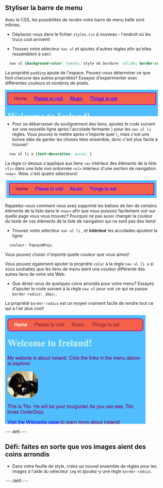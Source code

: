## Styliser la barre de menu

Avec le CSS, les possibilités de rendre votre barre de menu belle sont infinies.

- Déplacez-vous dans le fichier `styles.css` à nouveau - l'endroit où les trucs cool arrivent!

- Trouvez votre sélecteur `nav ul` et ajoutez d'autres règles afin qu'elles ressemblent à ceci:

```css
  nav ul {background-color: tomate; style de bordure: solide; border-color: MediumVioletRed; border-width: 2px; rembourrage: 10px; }
```

La propriété `padding` ajoute de l'espace. Pouvez-vous déterminer ce que font chacune des autres propriétés? Essayez d'expérimenter avec différentes couleurs et nombres de pixels.

![Barre de menu avec bordures et remplissage ajoutés](images/egMenuBarMoreStyle.png)

- Pour se débarrasser du soulignement des liens, ajoutez le code suivant sur une nouvelle ligne après l'accolade fermante `}` pour les `nav ul li` règles. Vous pouvez le mettre après n'importe quel `}`, mais c'est une bonne idée de garder les choses liées ensemble, donc c'est plus facile à trouver!

```css
  nav ul li a {text-decoration: aucun; }
```

La règle ci-dessus s'applique aux liens `<a>` intérieur des éléments de la liste `<li>` dans une liste non ordonnée `<ul>` intérieur d'une section de navigation `<nav>`. Wow, c'est quatre sélecteurs!

![Barre de menu avec soulignement de lien supprimé](images/egMenuBarNoUnderline.png)

Rappelez-vous comment vous avez supprimé les balises de lien de certains éléments de la liste dans le `<nav>` afin que vous puissiez facilement voir sur quelle page vous vous trouvez? Pourquoi ne pas aussi changer la couleur du texte de ces éléments de la liste de navigation qui ne sont pas des liens!

- Trouvez votre sélecteur `nav ul li` , et **intérieur** les accolades ajoutent la ligne:

```css
  couleur: PapayaWhip;
```

Vous pouvez choisir n'importe quelle couleur que vous aimez!

Vous pouvez également ajouter la propriété `color` à la règle `nav ul li a` si vous souhaitez que les liens de menu aient une couleur différente des autres liens de votre site Web.

- Que diriez-vous de quelques coins arrondis pour votre menu? Essayez d'ajouter le code suivant à la règle `nav ul` pour voir ce qui se passe: `border-radius: 10px;`.

La propriété `border-radius` est un moyen vraiment facile de rendre tout ce qui a l'air plus cool!

![Page Web avec des coins arrondis dans la barre de menu et sur une image](images/egMenuBarFullStyles_result.png)

\--- défi \---

## Défi: faites en sorte que vos images aient des coins arrondis

- Dans votre feuille de style, créez un nouvel ensemble de règles pour les images à l'aide du sélecteur `img` et ajoutez-y une règle `border-radius`.

\--- /défi \---